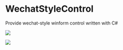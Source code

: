 # WechatStyleControl
Provide wechat-style winform control written with C#

![](https://media.moddb.com/images/members/4/3399/3398047/Dk2coHSXgAAc42O.jpg)  

![](https://media.moddb.com/images/members/4/3399/3398047/DkuUHozU0AAc692.jpg)  
